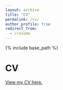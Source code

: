 ```yaml
---
layout: archive
title: "CV"
permalink: /cv/
author_profile: true
redirect_from:
  - /resume
---
```


{% include base_path %}

CV
======
<p style="text-decoration:underline;"><a href="/files/Web_CV.pdf">View my CV here.</a></p>
